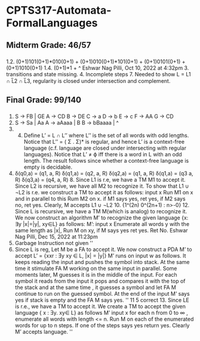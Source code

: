 # CPTS317-Automata-FormalLanguages

## Midterm Grade: 46/57

###

1.2. (0+1)101(0+1)*010(0+1) + (0+1)010(0+1)*101(0+1) + (0+1)0101(0+1) + (0+1)1010(0+1) 1.4. (0+1)*1 + ^
Eshwar Nag Pilli, Oct 10, 2022 at 4:32pm
3. transitions and state missing. 4. Incomplete steps 7. Needed to show L = L1 ∩ L̅2 ∩ L̅3, regularity is closed under intersection and complement.


## Final Grade: 99/140

### 

1. S -> FB | GE A -> CD B -> DE C -> a D -> b E -> c F -> AA G -> CD 
3. S -> Sa | Aa A -> aAaaa | B B -> bBaaaa | ^
4. 4. Define L’ = L ∩ L’’ where L’’ is the set of all words with odd lengths. Notice that L’’ = ( Σ .  Σ)* is regular, and hence L’ is a context-free language (c.f. language are closed under intersecting with regular languages). Notice that L’ ≠ ϕ iff there is a word in L with an odd length. The result follows since whether a context-free language is empty is decidable.
6. δ(q0,a) = (q1, a, R) δ(q1,a) = (q2, a, R) δ(q2,a) = (q1, a, R) δ(q1,a) = (q3 a, R) δ(q3,a) = (q4, a, R) 8. Since L1 is r.e, we have a TM M1 to accept it. Since L2 is recursive, we have all M2 to recognize it. To show that L1 ∪ ¬L2 is r.e. we construct a TM to accept it as follows: input x Run M1 on x and in parallel to this Rum M2 on x. if M1 says yes, ret yes, if M2 says no, ret yes. Clearly, M accepts L1 ∪ ¬L2 10. {1^(2n) 0^(2n+1) : n>-0} 12. Since L is recursive, we have a TM M(which is analog) to recognize it. We now construct an algorithm M’ to recognize the given language {x: ∃y |x|=|y|, xy∈L} as follows: M’: input x Enumerate all words y with the same length as |x|, Run M on xy, if M says yes ret yes. Ret No.
Eshwar Nag Pilli, Dec 15, 2022 at 11:23pm
7. Garbage Instruction not given ''
9. Since L is reg, Let M be a FA to accept it. We now construct a PDA M’ to accept L’ = {xxr : Ǝy xy ∈ L, |x| = |y|} M’ runs on input w as follows. It keeps reading the input and pushes the symbol into stack. At the same time it stimulate FA M working on the same input in parallel. Some moments later, M guesses it is in the middle of the input. For each symbol it reads from the input it pops and compares it with the top of the stack and at the same time , it guesses a symbol and let FA M continue to run on the guessed symbol. At the end of the input M’ says yes if stack is empty and the FA M says yes. '' 11 5 correct 13. Since LE is r.e., we have a TM to accept it. We create a TM to accept the given language { x : Ǝy. xy∈ L} as follows M’ input x for each n from 0 to ∞ , enumerate all words with length <= n. Run M on each of the enumerated words for up to n steps. If one of the steps says yes return yes. Clearly M’ accepts language. ''
